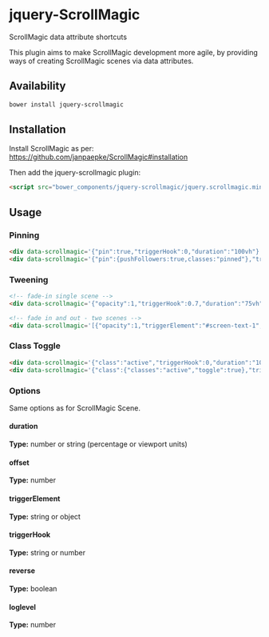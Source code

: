 # jquery-ScrollMagic
ScrollMagic data attribute shortcuts

This plugin aims to make ScrollMagic development more agile, by providing ways of creating ScrollMagic scenes via data attributes.

## Availability

```bash
bower install jquery-scrollmagic
```

## Installation

Install ScrollMagic as per: https://github.com/janpaepke/ScrollMagic#installation

Then add the jquery-scrollmagic plugin:

```html
<script src="bower_components/jquery-scrollmagic/jquery.scrollmagic.min.js"></script>
```

## Usage

### Pinning

```html
<div data-scrollmagic='{"pin":true,"triggerHook":0,"duration":"100vh"}'></div>
<div data-scrollmagic='{"pin":{pushFollowers:true,classes:"pinned"},"triggerHook":0,"duration":"100vh"}'></div>
```

### Tweening

```html
<!-- fade-in single scene -->
<div data-scrollmagic='{"opacity":1,"triggerHook":0.7,"duration":"75vh"}'></div>

<!-- fade in and out - two scenes -->
<div data-scrollmagic='[{"opacity":1,"triggerElement":"#screen-text-1","triggerHook":0.25,"duration":150},{"opacity":0,"triggerElement":"#screen-text-2","triggerHook":1,"duration":150}]'></div>
```

### Class Toggle

```html
<div data-scrollmagic='{"class":"active","triggerHook":0,"duration":"100vh"}'></div>
<div data-scrollmagic='{"class":{"classes":"active","toggle":true},"triggerHook":0,"duration":"100vh"}'></div>
```

### Options

Same options as for ScrollMagic Scene.

#### duration
**Type:** number or string (percentage or viewport units)

#### offset
**Type:** number

#### triggerElement
**Type:** string or object

#### triggerHook
**Type:** string or number

#### reverse
**Type:** boolean

#### loglevel
**Type:** number
